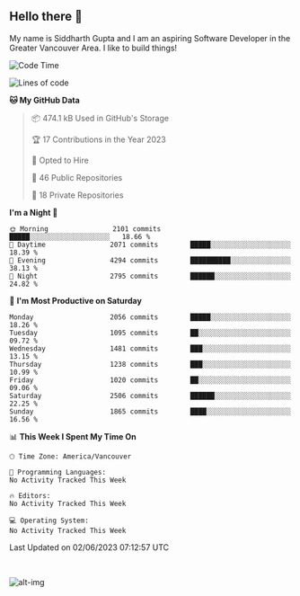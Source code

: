 ## Hello there :wave:

My name is Siddharth Gupta and I am an aspiring Software Developer in the Greater Vancouver Area. I like to build things!

<!-- ![gif](https://github.com/siddg97/siddg97/blob/master/dino.gif) -->

<!--START_SECTION:waka-->
![Code Time](http://img.shields.io/badge/Code%20Time-1%2C892%20hrs%206%20mins-blue)

![Lines of code](https://img.shields.io/badge/From%20Hello%20World%20I%27ve%20Written-18.7%20million%20lines%20of%20code-blue)

**🐱 My GitHub Data** 

> 📦 474.1 kB Used in GitHub's Storage 
 > 
> 🏆 17 Contributions in the Year 2023
 > 
> 💼 Opted to Hire
 > 
> 📜 46 Public Repositories 
 > 
> 🔑 18 Private Repositories 
 > 
**I'm a Night 🦉** 

```text
🌞 Morning                2101 commits        █████░░░░░░░░░░░░░░░░░░░░   18.66 % 
🌆 Daytime                2071 commits        █████░░░░░░░░░░░░░░░░░░░░   18.39 % 
🌃 Evening                4294 commits        ██████████░░░░░░░░░░░░░░░   38.13 % 
🌙 Night                  2795 commits        ██████░░░░░░░░░░░░░░░░░░░   24.82 % 
```
📅 **I'm Most Productive on Saturday** 

```text
Monday                   2056 commits        █████░░░░░░░░░░░░░░░░░░░░   18.26 % 
Tuesday                  1095 commits        ██░░░░░░░░░░░░░░░░░░░░░░░   09.72 % 
Wednesday                1481 commits        ███░░░░░░░░░░░░░░░░░░░░░░   13.15 % 
Thursday                 1238 commits        ███░░░░░░░░░░░░░░░░░░░░░░   10.99 % 
Friday                   1020 commits        ██░░░░░░░░░░░░░░░░░░░░░░░   09.06 % 
Saturday                 2506 commits        ██████░░░░░░░░░░░░░░░░░░░   22.25 % 
Sunday                   1865 commits        ████░░░░░░░░░░░░░░░░░░░░░   16.56 % 
```


📊 **This Week I Spent My Time On** 

```text
🕑︎ Time Zone: America/Vancouver

💬 Programming Languages: 
No Activity Tracked This Week

🔥 Editors: 
No Activity Tracked This Week

💻 Operating System: 
No Activity Tracked This Week
```


 Last Updated on 02/06/2023 07:12:57 UTC
<!--END_SECTION:waka-->

<br>

![alt-img](https://github-readme-stats.vercel.app/api?username=siddg97&count_private=true&theme=nightowl&show_icons=true)

